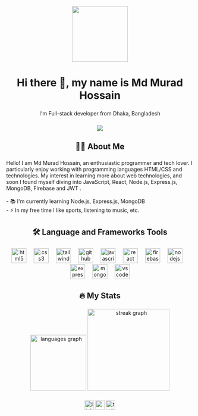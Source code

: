<div align="center">
  <img height="150" src="https://avatars.githubusercontent.com/u/174206538?v=4"  />
</div>

###

<h1 align="center">Hi there 👋, my name is Md Murad Hossain</h1>

###

<p align="center">I'm Full-stack developer from Dhaka, Bangladesh</p>

###

<div align="center">
  <img src="https://visitor-badge.laobi.icu/badge?page_id=muradhossain1.muradhossain1&"  />
</div>

###

<h2 align="center">👩‍💻  About Me</h2>

###

<p align="left">Hello! I am Md Murad Hossain, an enthusiastic programmer and tech lover. I particularly enjoy working with programming languages HTML/CSS and technologies. My interest in learning more about web technologies, and soon I found myself diving into JavaScript, React, Node.js, Express.js, MongoDB, Firebase and JWT .<br><br>- 📚 I'm currently learning Node.js, Express.js, MongoDB<br>- ⚡ In my free time I like sports, listening to music, etc.</p>

###

<h2 align="center">🛠 Language and Frameworks Tools</h2>

###

<div align="center">
  <img src="https://cdn.jsdelivr.net/gh/devicons/devicon/icons/html5/html5-original.svg" height="40" alt="html5 logo"  />
  <img width="12" />
  <img src="https://cdn.jsdelivr.net/gh/devicons/devicon/icons/css3/css3-original.svg" height="40" alt="css3 logo"  />
  <img width="12" />
  <img src="https://skillicons.dev/icons?i=tailwind" height="40" alt="tailwindcss logo"  />
  <img width="12" />
  <img src="https://skillicons.dev/icons?i=github" height="40" alt="github logo"  />
  <img width="12" />
  <img src="https://skillicons.dev/icons?i=js" height="40" alt="javascript logo"  />
  <img width="12" />
  <img src="https://skillicons.dev/icons?i=react" height="40" alt="react logo"  />
  <img width="12" />
  <img src="https://skillicons.dev/icons?i=firebase" height="40" alt="firebase logo"  />
  <img width="12" />
  <img src="https://skillicons.dev/icons?i=nodejs" height="40" alt="nodejs logo"  />
  <img width="12" />
  <img src="https://skillicons.dev/icons?i=express" height="40" alt="express logo"  />
  <img width="12" />
  <img src="https://skillicons.dev/icons?i=mongodb" height="40" alt="mongodb logo"  />
  <img width="12" />
  <img src="https://skillicons.dev/icons?i=vscode" height="40" alt="vscode logo"  />
</div>

###

<h2 align="center">🔥   My Stats</h2>

###

<div align="center">
  <img src="https://github-readme-stats.vercel.app/api/top-langs?username=muradhossain1&locale=en&hide_title=false&layout=compact&card_width=320&langs_count=5&theme=dracula&hide_border=false&order=2" height="150" alt="languages graph"  />
  <img src="https://streak-stats.demolab.com?user=muradhossain1&locale=en&mode=daily&theme=dark&hide_border=false&border_radius=5&order=3" height="220" alt="streak graph"  />
</div>

###

<div align="center">
  <img src="https://img.shields.io/static/v1?message=LinkedIn&logo=linkedin&label=&color=0077B5&logoColor=white&labelColor=&style=for-the-badge" height="25" alt="linkedin logo"  />
  <img src="https://img.shields.io/static/v1?message=Youtube&logo=youtube&label=&color=FF0000&logoColor=white&labelColor=&style=for-the-badge" height="25" alt="youtube logo"  />
  <img src="https://img.shields.io/static/v1?message=Twitter&logo=twitter&label=&color=1DA1F2&logoColor=white&labelColor=&style=for-the-badge" height="25" alt="twitter logo"  />
</div>

###
